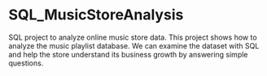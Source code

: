 # SQL_MusicStoreAnalysis
SQL project to analyze online music store data. This project shows how to analyze the music playlist database. We can examine the dataset with SQL and help the store understand its business growth by answering simple questions.
